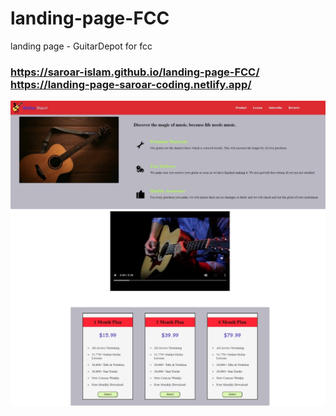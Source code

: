 # landing-page-FCC
 landing page - GuitarDepot for fcc


### [https://saroar-islam.github.io/landing-page-FCC/ ](https://landing-page-saroar-coding.netlify.app/)https://landing-page-saroar-coding.netlify.app/


<img src="https://github.com/Saroar-Islam/landing-page-FCC/blob/main/landing-page.jpeg?raw=true" >
